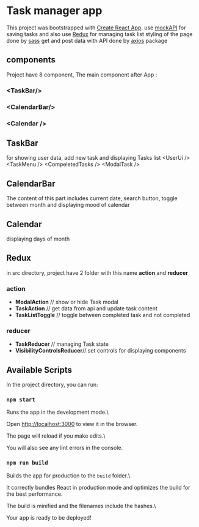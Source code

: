 
# Task manager app

 

This project was bootstrapped with [Create React App](https://github.com/facebook/create-react-app).
use [mockAPI](https://mockapi.io) for saving tasks
and also use [Redux](https://redux.js.org/) for managing task list
styling of the page done by [sass](https://sass-lang.com/)
get and post data with API done by [axios](https://www.npmjs.com/package/axios) package
## components
Project have 8 component, The main component after App :
### &lt;TaskBar/>
### &lt;CalendarBar/>
### &lt;Calendar  />

## TaskBar
for showing user data, add new task and displaying Tasks list
&lt;UserUi  /> 
&lt;TaskMenu  />
&lt;CompeletedTasks  />
&lt;ModalTask  />

## CalendarBar
The content of this part includes current date, search button, toggle between month and displaying mood of calendar

## Calendar
displaying days of month

## Redux
in src directory, project have 2 folder with this name **action** and **reducer**
### action

 - **ModalAction** // show or hide Task modal
 - **TaskAction** // get data from api and update task content
 - **TaskListToggle** // toggle between completed task and not completed

  ### reducer 
  

 - **TaskReducer** // managing Task state
 - **VisibilityControlsReducer**// set controls for displaying components

## Available Scripts

  

In the project directory, you can run:

  

### `npm start`

  

Runs the app in the development mode.\

Open [http://localhost:3000](http://localhost:3000) to view it in the browser.

  

The page will reload if you make edits.\

You will also see any lint errors in the console.
### `npm run build`

  

Builds the app for production to the `build` folder.\

It correctly bundles React in production mode and optimizes the build for the best performance.

  

The build is minified and the filenames include the hashes.\

Your app is ready to be deployed!
